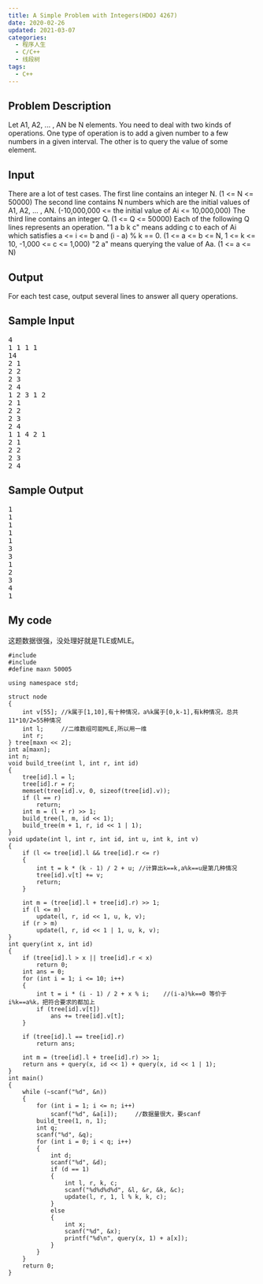 ```yaml
---
title: A Simple Problem with Integers(HDOJ 4267)
date: 2020-02-26
updated: 2021-03-07
categories:
  - 程序人生
  - C/C++
  - 线段树
tags:
  - C++
---
```


<h2><strong>Problem Description</strong> </h2>

Let A1, A2, ... , AN be N elements. You need to deal with two kinds of operations. One type of operation is to add a given number to a few numbers in a given interval. The other is to query the value of some element. 

<h2><strong>Input</strong> </h2>

There are a lot of test cases.
The first line contains an integer N. (1 <= N <= 50000)
The second line contains N numbers which are the initial values of A1, A2, ... , AN. (-10,000,000 <= the initial value of Ai <= 10,000,000)
The third line contains an integer Q. (1 <= Q <= 50000)
Each of the following Q lines represents an operation.
"1 a b k c" means adding c to each of Ai which satisfies a <= i <= b and (i - a) % k == 0. (1 <= a <= b <= N, 1 <= k <= 10, -1,000 <= c <= 1,000)
"2 a" means querying the value of Aa. (1 <= a <= N)

<h2><strong>Output</strong> </h2>

For each test case, output several lines to answer all query operations.

<h2><strong>Sample Input</strong> </h2>

<pre class="wp-block-preformatted">4 
1 1 1 1
14
2 1
2 2
2 3
2 4
1 2 3 1 2
2 1 
2 2
2 3
2 4
1 1 4 2 1
2 1
2 2
2 3
2 4</pre>

<h2><strong>Sample Output</strong> </h2>

<pre class="wp-block-preformatted">1
1
1
1
1
3
3
1
2
3
4
1</pre>

<h2>My code</h2>

<p>这题数据很强，没处理好就是TLE或MLE。</p>

<pre class="wp-block-code"><code lang="cpp" class="language-cpp">#include <iostream>
#include <cstring>
#define maxn 50005

using namespace std;

struct node
{
    int v[55]; //k属于[1,10],有十种情况，a%k属于[0,k-1],有k种情况，总共11*10/2=55种情况
    int l;     //二维数组可能MLE,所以用一维
    int r;
} tree[maxn << 2];
int a[maxn];
int n;
void build_tree(int l, int r, int id)
{
    tree[id].l = l;
    tree[id].r = r;
    memset(tree[id].v, 0, sizeof(tree[id].v));
    if (l == r)
        return;
    int m = (l + r) >> 1;
    build_tree(l, m, id << 1);
    build_tree(m + 1, r, id << 1 | 1);
}
void update(int l, int r, int id, int u, int k, int v)
{
    if (l <= tree[id].l && tree[id].r <= r)
    {
        int t = k * (k - 1) / 2 + u; //计算出k==k,a%k==u是第几种情况
        tree[id].v[t] += v;
        return;
    }

    int m = (tree[id].l + tree[id].r) >> 1;
    if (l <= m)
        update(l, r, id << 1, u, k, v);
    if (r > m)
        update(l, r, id << 1 | 1, u, k, v);
}
int query(int x, int id)
{
    if (tree[id].l > x || tree[id].r < x)
        return 0;
    int ans = 0;
    for (int i = 1; i <= 10; i++)
    {
        int t = i * (i - 1) / 2 + x % i;    //(i-a)%k==0 等价于i%k==a%k，把符合要求的都加上
        if (tree[id].v[t])
            ans += tree[id].v[t];
    }

    if (tree[id].l == tree[id].r)
        return ans;

    int m = (tree[id].l + tree[id].r) >> 1;
    return ans + query(x, id << 1) + query(x, id << 1 | 1);
}
int main()
{
    while (~scanf("%d", &n))
    {
        for (int i = 1; i <= n; i++)
            scanf("%d", &a[i]);     //数据量很大，要scanf
        build_tree(1, n, 1);
        int q;
        scanf("%d", &q);
        for (int i = 0; i < q; i++)
        {
            int d;
            scanf("%d", &d);
            if (d == 1)
            {
                int l, r, k, c;
                scanf("%d%d%d%d", &l, &r, &k, &c);
                update(l, r, 1, l % k, k, c);
            }
            else
            {
                int x;
                scanf("%d", &x);
                printf("%d\n", query(x, 1) + a[x]);
            }
        }
    }
    return 0;
}</code></pre>
